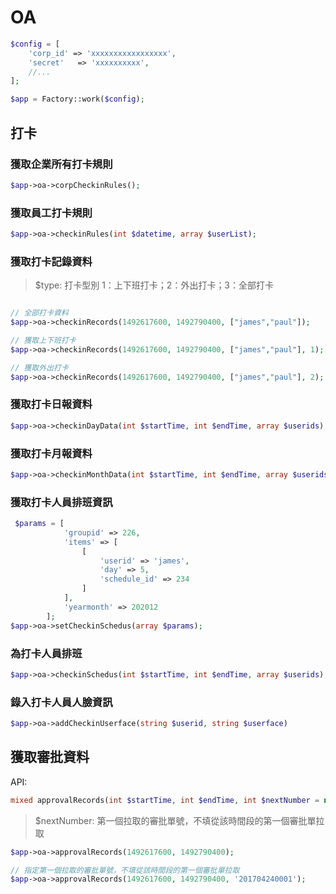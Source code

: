 # OA

```php
$config = [
    'corp_id' => 'xxxxxxxxxxxxxxxxx',
    'secret'   => 'xxxxxxxxxx',
    //...
];

$app = Factory::work($config);
```

## 打卡

### 獲取企業所有打卡規則

```php
$app->oa->corpCheckinRules();
```

### 獲取員工打卡規則

```php
$app->oa->checkinRules(int $datetime, array $userList);
```

### 獲取打卡記錄資料

> $type: 打卡型別 1：上下班打卡；2：外出打卡；3：全部打卡

```php

// 全部打卡資料
$app->oa->checkinRecords(1492617600, 1492790400, ["james","paul"]);

// 獲取上下班打卡
$app->oa->checkinRecords(1492617600, 1492790400, ["james","paul"], 1);

// 獲取外出打卡
$app->oa->checkinRecords(1492617600, 1492790400, ["james","paul"], 2);

```

### 獲取打卡日報資料

```php
$app->oa->checkinDayData(int $startTime, int $endTime, array $userids);
```

### 獲取打卡月報資料

```php
$app->oa->checkinMonthData(int $startTime, int $endTime, array $userids);
```

### 獲取打卡人員排班資訊

```php
 $params = [
            'groupid' => 226,
            'items' => [
                [
                    'userid' => 'james',
                    'day' => 5,
                    'schedule_id' => 234
                ]
            ],
            'yearmonth' => 202012
        ];
$app->oa->setCheckinSchedus(array $params);
```

### 為打卡人員排班

```php
$app->oa->checkinSchedus(int $startTime, int $endTime, array $userids);
```

### 錄入打卡人員人臉資訊

```php
$app->oa->addCheckinUserface(string $userid, string $userface)
```

## 獲取審批資料

API:

```php
mixed approvalRecords(int $startTime, int $endTime, int $nextNumber = null)
```

> $nextNumber: 第一個拉取的審批單號，不填從該時間段的第一個審批單拉取

```php
$app->oa->approvalRecords(1492617600, 1492790400);

// 指定第一個拉取的審批單號，不填從該時間段的第一個審批單拉取
$app->oa->approvalRecords(1492617600, 1492790400, '201704240001');
```

